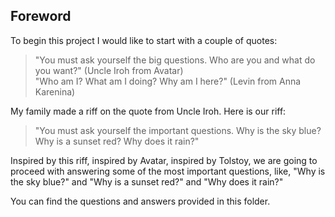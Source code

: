 ## Foreword

To begin this project I would like to start with a couple of quotes:

> "You must ask yourself the big questions. Who are you and what do you want?" (Uncle Iroh from Avatar)\
> "Who am I? What am I doing? Why am I here?" (Levin from Anna Karenina)

My family made a riff on the quote from Uncle Iroh. Here is our riff:

> "You must ask yourself the important questions. Why is the sky blue? Why is a sunset red? Why does it rain?"

Inspired by this riff, inspired by Avatar, inspired by Tolstoy, we are going to proceed with answering some of the most important questions, like, "Why is the sky blue?" and "Why is a sunset red?" and "Why does it rain?"

You can find the questions and answers provided in this folder.
